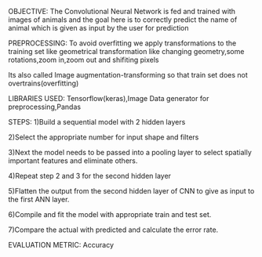 OBJECTIVE:
The Convolutional Neural Network is fed and trained with images of animals and the goal here is to correctly predict the name of animal which is given as input by the user for prediction

PREPROCESSING:
To avoid overfitting we apply transformations to the training set like geometrical transformation like changing geometry,some rotations,zoom in,zoom out and shifiting pixels

Its also called Image augmentation-transforming so that train set does not overtrains(overfitting)

LIBRARIES USED:
Tensorflow(keras),Image Data generator for preprocessing,Pandas

STEPS:
1)Build a sequential model with 2 hidden layers

2)Select the appropriate number for input shape and filters

3)Next the model needs to be passed into a pooling layer to select spatially important features and eliminate others.

4)Repeat step 2 and 3 for the second hidden layer

5)Flatten the output from the second hidden layer of CNN to give as input to the first ANN layer.

6)Compile and fit the model with appropriate train and test set.

7)Compare the actual with predicted and calculate the error rate.


EVALUATION METRIC:
Accuracy
